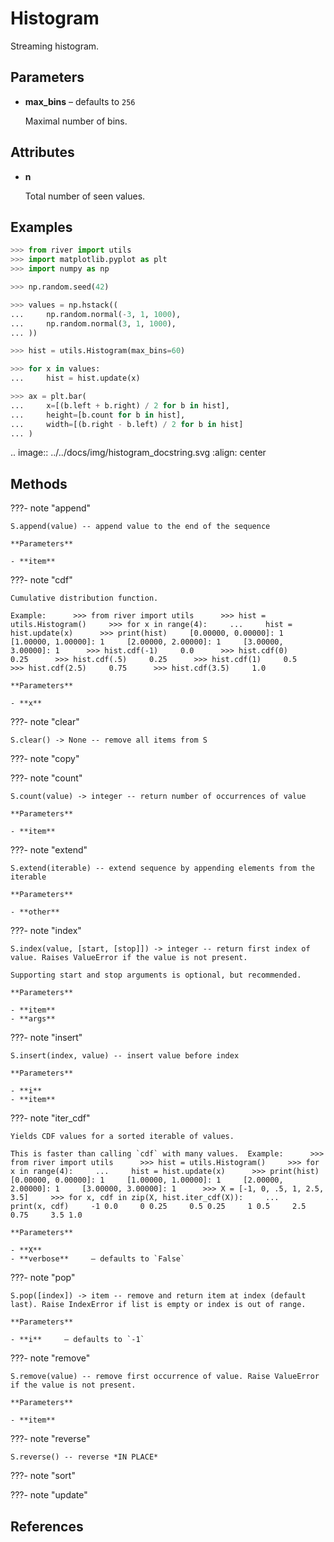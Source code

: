 # Histogram

Streaming histogram.



## Parameters

- **max_bins** – defaults to `256`

    Maximal number of bins.


## Attributes

- **n**

    Total number of seen values.


## Examples

```python
>>> from river import utils
>>> import matplotlib.pyplot as plt
>>> import numpy as np

>>> np.random.seed(42)

>>> values = np.hstack((
...     np.random.normal(-3, 1, 1000),
...     np.random.normal(3, 1, 1000),
... ))

>>> hist = utils.Histogram(max_bins=60)

>>> for x in values:
...     hist = hist.update(x)

>>> ax = plt.bar(
...     x=[(b.left + b.right) / 2 for b in hist],
...     height=[b.count for b in hist],
...     width=[(b.right - b.left) / 2 for b in hist]
... )

```

.. image:: ../../docs/img/histogram_docstring.svg
    :align: center

## Methods

???- note "append"

    S.append(value) -- append value to the end of the sequence

    **Parameters**

    - **item**    
    
???- note "cdf"

    Cumulative distribution function.

    Example:      >>> from river import utils      >>> hist = utils.Histogram()     >>> for x in range(4):     ...     hist = hist.update(x)      >>> print(hist)     [0.00000, 0.00000]: 1     [1.00000, 1.00000]: 1     [2.00000, 2.00000]: 1     [3.00000, 3.00000]: 1      >>> hist.cdf(-1)     0.0      >>> hist.cdf(0)     0.25      >>> hist.cdf(.5)     0.25      >>> hist.cdf(1)     0.5      >>> hist.cdf(2.5)     0.75      >>> hist.cdf(3.5)     1.0

    **Parameters**

    - **x**    
    
???- note "clear"

    S.clear() -> None -- remove all items from S

    
???- note "copy"

???- note "count"

    S.count(value) -> integer -- return number of occurrences of value

    **Parameters**

    - **item**    
    
???- note "extend"

    S.extend(iterable) -- extend sequence by appending elements from the iterable

    **Parameters**

    - **other**    
    
???- note "index"

    S.index(value, [start, [stop]]) -> integer -- return first index of value. Raises ValueError if the value is not present.

    Supporting start and stop arguments is optional, but recommended.

    **Parameters**

    - **item**    
    - **args**    
    
???- note "insert"

    S.insert(index, value) -- insert value before index

    **Parameters**

    - **i**    
    - **item**    
    
???- note "iter_cdf"

    Yields CDF values for a sorted iterable of values.

    This is faster than calling `cdf` with many values.  Example:      >>> from river import utils      >>> hist = utils.Histogram()     >>> for x in range(4):     ...     hist = hist.update(x)      >>> print(hist)     [0.00000, 0.00000]: 1     [1.00000, 1.00000]: 1     [2.00000, 2.00000]: 1     [3.00000, 3.00000]: 1      >>> X = [-1, 0, .5, 1, 2.5, 3.5]     >>> for x, cdf in zip(X, hist.iter_cdf(X)):     ...     print(x, cdf)     -1 0.0     0 0.25     0.5 0.25     1 0.5     2.5 0.75     3.5 1.0

    **Parameters**

    - **X**    
    - **verbose**     – defaults to `False`    
    
???- note "pop"

    S.pop([index]) -> item -- remove and return item at index (default last). Raise IndexError if list is empty or index is out of range.

    **Parameters**

    - **i**     – defaults to `-1`    
    
???- note "remove"

    S.remove(value) -- remove first occurrence of value. Raise ValueError if the value is not present.

    **Parameters**

    - **item**    
    
???- note "reverse"

    S.reverse() -- reverse *IN PLACE*

    
???- note "sort"

???- note "update"

## References

[^1]: [Ben-Haim, Y. and Tom-Tov, E., 2010. A streaming parallel decision tree algorithm. Journal of Machine Learning Research, 11(Feb), pp.849-872.](http://jmlr.org/papers/volume11/ben-haim10a/ben-haim10a.pdf)
[^2]: [Go implementation](https://github.com/VividCortex/gohistogram)

